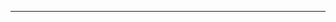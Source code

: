 <!--
CO_OP_TRANSLATOR_METADATA:
{
  "original_hash": "661bbc8e2592ebbb96aa84b1462f5755",
  "translation_date": "2025-08-28T20:17:37+00:00",
  "source_file": "03-CoreGenerativeAITechniques/README.md",
  "language_code": "pl"
}
-->


---

